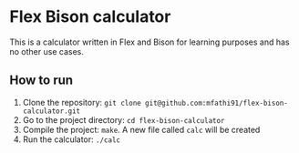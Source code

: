 # Flex Bison calculator
This is a calculator written in Flex and Bison for learning purposes and has no other use cases.

## How to run
1. Clone the repository: `git clone git@github.com:mfathi91/flex-bison-calculator.git`
2. Go to the project directory: `cd flex-bison-calculator`
3. Compile the project: `make`. A new file called `calc` will be created
4. Run the calculator: `./calc`
